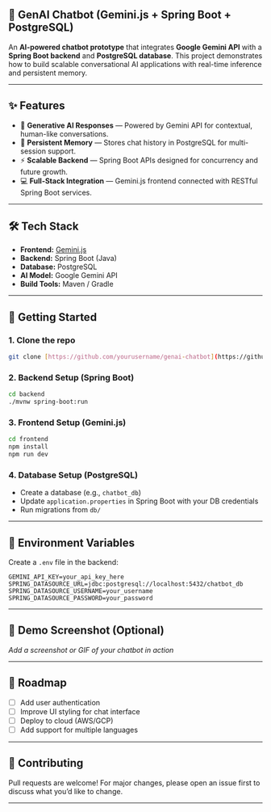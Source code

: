 ## 🤖 GenAI Chatbot (Gemini.js + Spring Boot + PostgreSQL)

An **AI-powered chatbot prototype** that integrates **Google Gemini API** with a **Spring Boot backend** and **PostgreSQL database**.
This project demonstrates how to build scalable conversational AI applications with real-time inference and persistent memory.

---

## ✨ Features

* 🧠 **Generative AI Responses** — Powered by Gemini API for contextual, human-like conversations.
* 🔄 **Persistent Memory** — Stores chat history in PostgreSQL for multi-session support.
* ⚡ **Scalable Backend** — Spring Boot APIs designed for concurrency and future growth.
* 💻 **Full-Stack Integration** — Gemini.js frontend connected with RESTful Spring Boot services.

---

## 🛠️ Tech Stack

* **Frontend:** [Gemini.js](https://ai.google.dev/)
* **Backend:** Spring Boot (Java)
* **Database:** PostgreSQL
* **AI Model:** Google Gemini API
* **Build Tools:** Maven / Gradle

---

## 🚀 Getting Started

### 1. Clone the repo

```bash
git clone [https://github.com/yourusername/genai-chatbot](https://github.com/SabonaWaktole/GenAIChatBot.git
```

### 2. Backend Setup (Spring Boot)

```bash
cd backend
./mvnw spring-boot:run
```

### 3. Frontend Setup (Gemini.js)

```bash
cd frontend
npm install
npm run dev
```

### 4. Database Setup (PostgreSQL)

* Create a database (e.g., `chatbot_db`)
* Update `application.properties` in Spring Boot with your DB credentials
* Run migrations from `db/`

---

## 🔑 Environment Variables

Create a `.env` file in the backend:

```env
GEMINI_API_KEY=your_api_key_here
SPRING_DATASOURCE_URL=jdbc:postgresql://localhost:5432/chatbot_db
SPRING_DATASOURCE_USERNAME=your_username
SPRING_DATASOURCE_PASSWORD=your_password
```

---

## 📸 Demo Screenshot (Optional)

*Add a screenshot or GIF of your chatbot in action*

---

## 📌 Roadmap

* [ ] Add user authentication
* [ ] Improve UI styling for chat interface
* [ ] Deploy to cloud (AWS/GCP)
* [ ] Add support for multiple languages

---

## 🤝 Contributing

Pull requests are welcome! For major changes, please open an issue first to discuss what you’d like to change.

---
